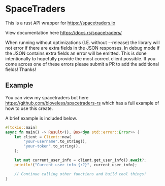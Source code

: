 # SpaceTraders

This is a rust API wrapper for https://spacetraders.io

View documentation here https://docs.rs/spacetraders/

When running without optimizations (I.E. without --release) the library will not error if there are extra fields in the
JSON responses. In debug mode if the JSON contains extra fields an error will be emitted. This is done intentionally to
hopefully provide the most correct client possible. If you come across one of these errors please submit a PR to add the
additional fields! Thanks!

## Example

You can view my spacetraders bot here https://github.com/bloveless/spacetraders-rs which has a full example of how to
use this create.

A brief example is included below.

```rust
#[tokio::main]
async fn main() -> Result<(), Box<dyn std::error::Error>> {
    let client = Client::new(
        "your-username".to_string(),
        "your-token".to_string(),
    );

    let mut current_user_info = client.get_user_info().await?;
    println!("Current user info {:?}", current_user_info);

    // Continue calling other functions and build cool things!
}
```

